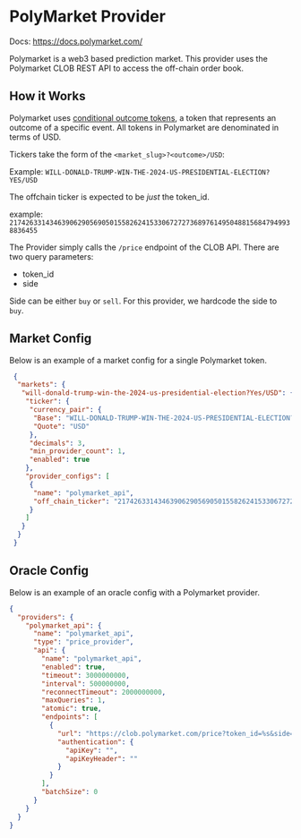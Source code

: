 # PolyMarket Provider

Docs: https://docs.polymarket.com/

Polymarket is a web3 based prediction market. This provider uses the Polymarket CLOB REST API to access the off-chain order book. 

## How it Works

Polymarket uses [conditional outcome tokens](https://docs.gnosis.io/conditionaltokens/), a token that represents an outcome of a specific event. All tokens in Polymarket are denominated in terms of USD.

Tickers take the form of the `<market_slug>?<outcome>/USD`:

Example: `WILL-DONALD-TRUMP-WIN-THE-2024-US-PRESIDENTIAL-ELECTION?YES/USD`

The offchain ticker is expected to be _just_ the token_id.

example: `21742633143463906290569050155826241533067272736897614950488156847949938836455`

The Provider simply calls the `/price` endpoint of the CLOB API. There are two query parameters:

* token_id
* side

Side can be either `buy` or `sell`. For this provider, we hardcode the side to `buy`.

## Market Config

Below is an example of a market config for a single Polymarket token.

```json
 {
  "markets": {
   "will-donald-trump-win-the-2024-us-presidential-election?Yes/USD": {
    "ticker": {
     "currency_pair": {
      "Base": "WILL-DONALD-TRUMP-WIN-THE-2024-US-PRESIDENTIAL-ELECTION?YES",
      "Quote": "USD"
     },
     "decimals": 3,
     "min_provider_count": 1,
     "enabled": true
    },
    "provider_configs": [
     {
      "name": "polymarket_api",
      "off_chain_ticker": "21742633143463906290569050155826241533067272736897614950488156847949938836455"
     }
    ]
   }
  }
 }
```

## Oracle Config

Below is an example of an oracle config with a Polymarket provider.

```json
{
  "providers": {
    "polymarket_api": {
      "name": "polymarket_api",
      "type": "price_provider",
      "api": {
        "name": "polymarket_api",
        "enabled": true,
        "timeout": 3000000000,
        "interval": 500000000,
        "reconnectTimeout": 2000000000,
        "maxQueries": 1,
        "atomic": true,
        "endpoints": [
          {
            "url": "https://clob.polymarket.com/price?token_id=%s&side=BUY",
            "authentication": {
              "apiKey": "",
              "apiKeyHeader": ""
            }
          }
        ],
        "batchSize": 0
      }
    }
  }
}
```
